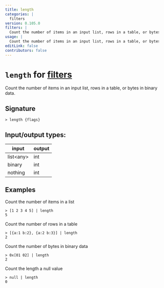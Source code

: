 ```yaml
---
title: length
categories: |
  filters
version: 0.105.0
filters: |
  Count the number of items in an input list, rows in a table, or bytes in binary data.
usage: |
  Count the number of items in an input list, rows in a table, or bytes in binary data.
editLink: false
contributors: false
---
```

<!-- This file is automatically generated. Please edit the command in https://github.com/nushell/nushell instead. -->

# `length` for [filters](/commands/categories/filters.md)

<div class='command-title'>Count the number of items in an input list, rows in a table, or bytes in binary data.</div>

## Signature

```> length {flags} ```


## Input/output types:

| input     | output |
| --------- | ------ |
| list&lt;any&gt; | int    |
| binary    | int    |
| nothing   | int    |
## Examples

Count the number of items in a list
```nu
> [1 2 3 4 5] | length
5
```

Count the number of rows in a table
```nu
> [{a:1 b:2}, {a:2 b:3}] | length
2
```

Count the number of bytes in binary data
```nu
> 0x[01 02] | length
2
```

Count the length a null value
```nu
> null | length
0
```

